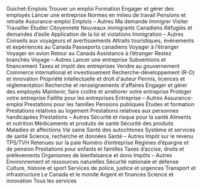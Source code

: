 Guichet-Emplois
Trouver un emploi
Formation
Engager et gérer des employés
Lancer une entreprise
Normes en milieu de travail
Pensions et retraite
Assurance-emploi
Emplois – Autres
Ma demande
Immigrer
Visiter
Travailler
Étudier
Citoyenneté
Nouveaux immigrants
Canadiens
Réfugiés et demandes d’asile
Application de la loi et violations
Immigration – Autres
Conseils aux voyageurs et avertissements
Attraits touristiques, événements et expériences au Canada
Passeports canadiens
Voyager à l’étranger
Voyager en avion
Retour au Canada
Assistance à l’étranger
Restez branchés
Voyage – Autres
Lancer une entreprise
Subventions et financement
Taxes et impôt des entreprises
Vendre au gouvernement
Commerce international et investissement
Recherche-développement (R-D) et innovation
Propriété intellectuelle et droit d'auteur
Permis, licences et réglementation
Recherche et renseignements d'affaires
Engager et gérer des employés
Maintenir, faire croître et améliorer votre entreprise
Protéger votre entreprise
Faillite pour les entreprises
Entreprise – Autres
Assurance-emploi
Prestations pour les familles
Pensions publiques
Études et formation
Prestations relatives au logement
Prestations relatives aux personnes handicapées
Prestations – Autres
Sécurité et risque pour la santé
Aliments et nutrition
Médicaments et produits de santé
Sécurité des produits
Maladies et affections
Vie saine
Santé des autochtones
Système et services de santé
Science, recherche et données
Santé – Autres
Impôt sur le revenu
TPS/TVH
Retenues sur la paie
Numéro d’entreprise
Régimes d’épargne et de pension
Prestations pour enfants et familles
Taxes d’accise, droits et prélèvements
Organismes de bienfaisance et dons
Impôts – Autres
Environnement et ressources naturelles
Sécurité nationale et défense
Culture, histoire et sport
Services de police, justice et urgences
Transport et infrastructure
Le Canada et le monde
Argent et finances
Science et innovation
Tous les services
